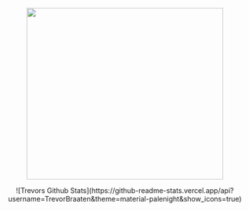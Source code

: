 
<p align="Center">
  <img src="https://i.imgur.com/VLxBYkW.png" height="350" width="400" />
  </p>


<p align="Center">
![Trevors Github Stats](https://github-readme-stats.vercel.app/api?username=TrevorBraaten&theme=material-palenight&show_icons=true)
  </p>









<!--
**TrevorBraaten/TrevorBraaten** is a ✨ _special_ ✨ repository because its `README.md` (this file) appears on your GitHub profile.

Here are some ideas to get you started:

- 🔭 I’m currently working on ...
- 🌱 I’m currently learning ...
- 👯 I’m looking to collaborate on ...
- 🤔 I’m looking for help with ...
- 💬 Ask me about ...
- 📫 How to reach me: ...
- 😄 Pronouns: ...
- ⚡ Fun fact: ...
-->
